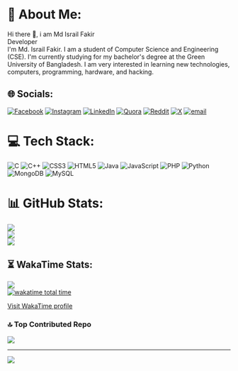 # 💫 About Me:
Hi there 👋, i am Md Israil Fakir<br>Developer<br>I'm Md. Israil Fakir. I am a student of Computer Science and Engineering (CSE). I'm currently studying for my bachelor's degree at the Green University of Bangladesh. I am very interested in learning new technologies, computers, programming, hardware, and hacking. 

## 🌐 Socials:
[![Facebook](https://img.shields.io/badge/Facebook-%231877F2.svg?logo=Facebook&logoColor=white)](https://facebook.com/https://www.facebook.com/keyfakir/) 
[![Instagram](https://img.shields.io/badge/Instagram-%23E4405F.svg?logo=Instagram&logoColor=white)](https://instagram.com/https://www.instagram.com/israil_fakir_robin/) 
[![LinkedIn](https://img.shields.io/badge/LinkedIn-%230077B5.svg?logo=linkedin&logoColor=white)](https://linkedin.com/in/https://www.linkedin.com/in/israil-fakir/) 
[![Quora](https://img.shields.io/badge/Quora-%23B92B27.svg?logo=Quora&logoColor=white)](https://quora.com/profile/https://www.quora.com/profile/Md-Israil-Fakir-Robin-1) 
[![Reddit](https://img.shields.io/badge/Reddit-%23FF4500.svg?logo=Reddit&logoColor=white)](https://reddit.com/user/https://www.reddit.com/user/keyfakir/) 
[![X](https://img.shields.io/badge/X-black.svg?logo=X&logoColor=white)](https://x.com/https://x.com/israil_fakir) 
[![email](https://img.shields.io/badge/Email-D14836?logo=gmail&logoColor=white)](mailto:israilfakirrobin@gmail.com)

# 💻 Tech Stack:
![C](https://img.shields.io/badge/c-%2300599C.svg?style=for-the-badge&logo=c&logoColor=white) 
![C++](https://img.shields.io/badge/c++-%2300599C.svg?style=for-the-badge&logo=c%2B%2B&logoColor=white) 
![CSS3](https://img.shields.io/badge/css3-%231572B6.svg?style=for-the-badge&logo=css3&logoColor=white) 
![HTML5](https://img.shields.io/badge/html5-%23E34F26.svg?style=for-the-badge&logo=html5&logoColor=white) 
![Java](https://img.shields.io/badge/java-%23ED8B00.svg?style=for-the-badge&logo=openjdk&logoColor=white) 
![JavaScript](https://img.shields.io/badge/javascript-%23323330.svg?style=for-the-badge&logo=javascript&logoColor=%23F7DF1E) 
![PHP](https://img.shields.io/badge/php-%23777BB4.svg?style=for-the-badge&logo=php&logoColor=white) 
![Python](https://img.shields.io/badge/python-3670A0?style=for-the-badge&logo=python&logoColor=ffdd54) 
![MongoDB](https://img.shields.io/badge/MongoDB-%234ea94b.svg?style=for-the-badge&logo=mongodb&logoColor=white) 
![MySQL](https://img.shields.io/badge/mysql-4479A1.svg?style=for-the-badge&logo=mysql&logoColor=white)

# 📊 GitHub Stats:
![](https://github-readme-stats.vercel.app/api?username=israil-fakir&theme=calm_pink&hide_border=false&include_all_commits=false&count_private=false)<br/>
![](https://nirzak-streak-stats.vercel.app/?user=israil-fakir&theme=calm_pink&hide_border=false)<br/>
![](https://github-readme-stats.vercel.app/api/top-langs/?username=israil-fakir&theme=calm_pink&hide_border=false&include_all_commits=false&count_private=false&layout=compact)

## ⏳ WakaTime Stats:
![](https://github-readme-stats.vercel.app/api/wakatime?username=israil_fakir&theme=calm_pink&hide_border=true&cache_seconds=300)
<br>
[![wakatime total time](https://wakatime.com/badge/user/225c755d-8330-4a59-835d-e9362fd36509.svg)](https://wakatime.com/@225c755d-8330-4a59-835d-e9362fd36509)


<a href="https://wakatime.com/@israil_fakir">Visit WakaTime profile</a>





### 🔝 Top Contributed Repo
![](https://github-contributor-stats.vercel.app/api?username=israil-fakir&limit=5&theme=onedark&combine_all_yearly_contributions=true)

---
[![](https://visitcount.itsvg.in/api?id=israil-fakir&icon=8&color=9)](https://visitcount.itsvg.in)
